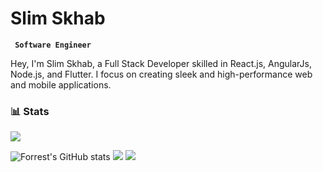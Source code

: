 # Slim Skhab

**` Software Engineer`**

Hey, I'm Slim Skhab, a Full Stack Developer skilled in React.js, AngularJs, Node.js, and Flutter. I focus on creating sleek and high-performance web and mobile applications.


### 📊 Stats
![](https://komarev.com/ghpvc/?username=slimskhab)

![Forrest's GitHub stats](https://github-readme-stats.vercel.app/api?username=slimskhab&show_icons=true&theme=gruvbox)
![](https://github-readme-streak-stats.herokuapp.com/?user=slimskhab&hide_border=false)
![](https://github-readme-stats.vercel.app/api/top-langs/?username=slimskhab&hide_border=false&include_all_commits=true&count_private=true&layout=compact)
#
